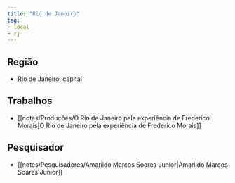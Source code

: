 ```yaml
---
title: "Rio de Janeiro"
tag:
- local
- rj
---
```


## Região
- Rio de Janeiro, capital

## Trabalhos
- [[notes/Produções/O Rio de Janeiro pela experiência de Frederico Morais|O Rio de Janeiro pela experiência de Frederico Morais]]


## Pesquisador
- [[notes/Pesquisadores/Amarildo Marcos Soares Junior|Amarildo Marcos Soares Junior]]